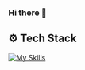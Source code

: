 ### Hi there 👋
## ⚙️ Tech Stack
[![My Skills](https://skillicons.dev/icons?i=js,ts,py,react,nextjs,figma&theme=dark)](https://skillicons.dev)


<!--
**lsy20140/lsy20140** is a ✨ _special_ ✨ repository because its `README.md` (this file) appears on your GitHub profile.

Here are some ideas to get you started:

- 🔭 I’m currently working on ...
- 🌱 I’m currently learning ...
- 👯 I’m looking to collaborate on ...
- 🤔 I’m looking for help with ...
- 💬 Ask me about ...
- 📫 How to reach me: ...
- 😄 Pronouns: ...
- ⚡ Fun fact: ...
-->
